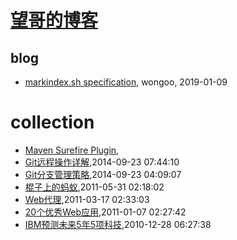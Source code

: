 # [望哥的博客](http://blog.sisopipo.com)

## blog
* [markindex.sh specification](/markindex), wongoo, 2019-01-09
# collection
* [Maven Surefire Plugin](/2016/2016-03-27-maven-surefire-plugin),
* [Git远程操作详解](/2014/2014-09-23-git-remote-commands),2014-09-23 07:44:10
* [Git分支管理策略](/2014/2014-09-23-git-branch-mangement),2014-09-23 04:09:07
* [棍子上的蚂蚁](/2011/2011-05-31-ant_on_the_stick),2011-05-31 02:18:02
* [Web代理](/2011/2011-03-17-web_proxy),2011-03-17 02:33:03
* [20个优秀Web应用](/2011/2011-01-07-20_good_web_app),2011-01-07 02:27:42
* [IBM预测未来5年5项科技](/2010/2010-12-28-ibm_future_tech_of_next_5_years),2010-12-28 06:27:38
